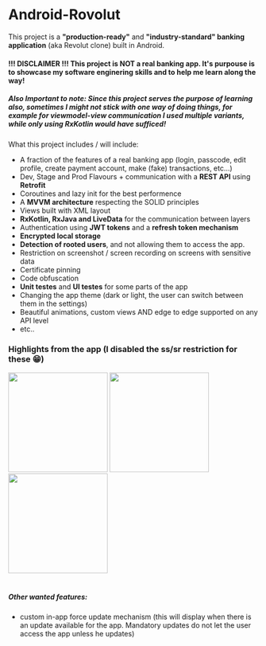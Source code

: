 # Android-Rovolut

This project is a **"production-ready"** and **"industry-standard" banking application** (aka Revolut clone) built in Android.
<br>
#### !!! DISCLAIMER !!! This project is NOT a real banking app. It's purpouse is to showcase my software enginering skills and to help me learn along the way!
##### Also Important to note: Since this project serves the purpose of learning also, sometimes I might not stick with one way of doing things, for example for viewmodel-view communication I used multiple variants, while only using RxKotlin would have sufficed!
What this project includes / will include:
<ul>
<li> A fraction of the features of a real banking app (login, passcode, edit profile, create payment account, make (fake) transactions, etc...)
<li> Dev, Stage and Prod Flavours + communication with a <b>REST API</b> using <b>Retrofit</b>
<li> Coroutines and lazy init for the best performence
<li> A <b>MVVM architecture</b> respecting the SOLID principles
<li> Views built with XML layout
<li> <b>RxKotlin, RxJava and LiveData</b> for the communication between layers
<li> Authentication using <b>JWT tokens</b> and a <b>refresh token mechanism</b>
<li> <b>Encrypted local storage</b>
<li> <b>Detection of rooted users</b>, and not allowing them to access the app.
<li> Restriction on screenshot / screen recording on screens with sensitive data
<li> Certificate pinning
<li> Code obfuscation
<li> <b>Unit testes</b> and <b>UI testes</b> for some parts of the app
<li> Changing the app theme (dark or light, the user can switch between them in the settings)
<li> Beautiful animations, custom views AND edge to edge supported on any API level
<li> etc..
</ul>


### Highlights from the app (I disabled the ss/sr restriction for these 😁)

<img src="readme_assets/welcom_screen_showcase.gif" width="200" /> <img src="readme_assets/welcom_screen_showcase.gif" width="200" /> <img src="readme_assets/welcom_screen_showcase.gif" width="200" />

#

##### Other wanted features:
<ul>
<li> custom in-app force update mechanism (this will display when there is an update available for the app. Mandatory updates do not let the user access the app unless he updates)
</ul>
